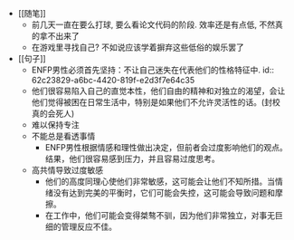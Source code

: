- [[随笔]]
	- 前几天一直在要么打球, 要么看论文代码的阶段. 效率还是有点低, 不然真的拿不出来了
	- 在游戏里寻找自己? 不如说应该学着摒弃这些低俗的娱乐罢了
- [[句子]]
	- ENFP男性必须首先坚持：不让自己迷失在代表他们的性格特征中.
	  id:: 62c23829-a6bc-4420-819f-e2d3f7e64c35
	- 他们很容易陷入自己的直觉本性，他们自由的精神和对独立的渴望，会让他们觉得被困在日常生活中，特别是如果他们不允许灵活性的话。(封校 真的会死人)
	- 难以保持专注
	- 不能总是看透事情
		- ENFP男性根据情感和理性做出决定，但前者会过度影响他们的观点。结果，他们很容易感到压力，并且容易过度思考。
	- 高共情导致过度敏感
		- 他们的高度同理心使他们非常敏感，这可能会让他们不知所措。当情绪没有达到完美的平衡时，它们可能会失控，这可能会导致问题和摩擦。
		- 在工作中，他们可能会变得桀骜不驯，因为他们非常独立，对事无巨细的管理反应不佳。